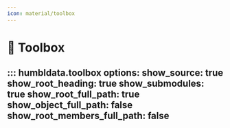 ```yaml
---
icon: material/toolbox
---
```


#  🧰 __Toolbox__

::: humbldata.toolbox
    options:
      show_source: true
      show_root_heading: true
      show_submodules: true
      show_root_full_path: true
      show_object_full_path: false
      show_root_members_full_path: false
---

